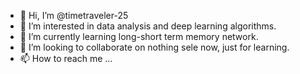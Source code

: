 - 👋 Hi, I’m @timetraveler-25
- 👀 I’m interested in data analysis and deep learning algorithms.
- 🌱 I’m currently learning long-short term memory network.
- 💞️ I’m looking to collaborate on nothing sele now, just for learning.
- 📫 How to reach me ...

<!---
timetraveler-25/timetraveler-25 is a ✨ special ✨ repository because its `README.md` (this file) appears on your GitHub profile.
You can click the Preview link to take a look at your changes.
--->
